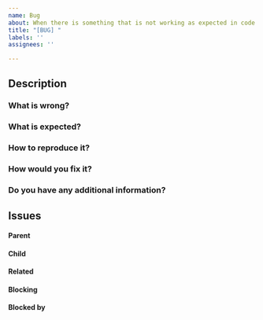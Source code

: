 ```yaml
---
name: Bug
about: When there is something that is not working as expected in code or other places
title: "[BUG] "
labels: ''
assignees: ''

---
```


## Description
<!--
In the questions below, please be as detailed as possible.
The more information you provide, the better for issue assignees.
-->

### What is wrong?
<!-- Provide detailed information about what is wrong. -->



### What is expected?
<!-- Describe what you expected. -->



### How to reproduce it?
<!--
If you know how to reproduce it, describe it step by step via numbered list like:

1) Open X
2) Run Y
3) See Z
 -->



### How would you fix it?
<!-- If you know how to fix it or you have any suggestions or tips, please provide. -->



### Do you have any additional information?
<!-- If you have anything else related to the issue, please provide. -->



##  Issues
<!--
If it is possible, link issues via task lists sorted by issue numbers like:

- [ ] #1 [BUG] X is not working
- [ ] #2 [DESIGN] Design for X
-->

#### Parent



#### Child



#### Related



#### Blocking
<!-- This issue is blocking other issues. Once this issue is done, we can work on the other issues. -->



#### Blocked by
<!-- This issue is blocked by other issues. Once the other issues are done, we can work on this issue. -->
